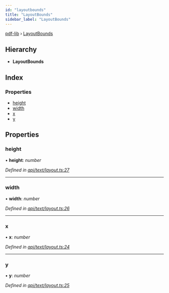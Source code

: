 ```yaml
---
id: "layoutbounds"
title: "LayoutBounds"
sidebar_label: "LayoutBounds"
---
```


[pdf-lib](../index.md) › [LayoutBounds](layoutbounds.md)

## Hierarchy

* **LayoutBounds**

## Index

### Properties

* [height](layoutbounds.md#height)
* [width](layoutbounds.md#width)
* [x](layoutbounds.md#x)
* [y](layoutbounds.md#y)

## Properties

###  height

• **height**: *number*

*Defined in [api/text/layout.ts:27](https://github.com/Hopding/pdf-lib/blob/30d2aa2/src/api/text/layout.ts#L27)*

___

###  width

• **width**: *number*

*Defined in [api/text/layout.ts:26](https://github.com/Hopding/pdf-lib/blob/30d2aa2/src/api/text/layout.ts#L26)*

___

###  x

• **x**: *number*

*Defined in [api/text/layout.ts:24](https://github.com/Hopding/pdf-lib/blob/30d2aa2/src/api/text/layout.ts#L24)*

___

###  y

• **y**: *number*

*Defined in [api/text/layout.ts:25](https://github.com/Hopding/pdf-lib/blob/30d2aa2/src/api/text/layout.ts#L25)*
